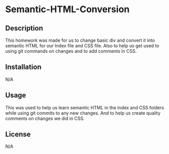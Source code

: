 # Semantic-HTML-Conversion

## Description

This homework was made for us to change basic div and convert it into semantic HTML for our Index file and CSS file. Also to help us get used to using git commands on changes and to add comments in CSS.

## Installation

N/A

## Usage

This was used to help us learn semantic HTML in the Index and CSS folders while using git commits to any new changes. And to help us create quality comments on changes we did in CSS.

## License

N/A